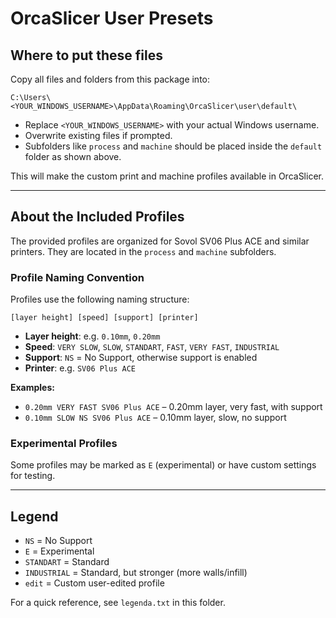 # OrcaSlicer User Presets

## Where to put these files

Copy all files and folders from this package into:

```
C:\Users\<YOUR_WINDOWS_USERNAME>\AppData\Roaming\OrcaSlicer\user\default\
```

- Replace `<YOUR_WINDOWS_USERNAME>` with your actual Windows username.
- Overwrite existing files if prompted.
- Subfolders like `process` and `machine` should be placed inside the `default` folder as shown above.

This will make the custom print and machine profiles available in OrcaSlicer.

---

## About the Included Profiles

The provided profiles are organized for Sovol SV06 Plus ACE and similar printers. They are located in the `process` and `machine` subfolders.

### Profile Naming Convention

Profiles use the following naming structure:

```
[layer height] [speed] [support] [printer]
```

- **Layer height**: e.g. `0.10mm`, `0.20mm`
- **Speed**: `VERY SLOW`, `SLOW`, `STANDART`, `FAST`, `VERY FAST`, `INDUSTRIAL`
- **Support**: `NS` = No Support, otherwise support is enabled
- **Printer**: e.g. `SV06 Plus ACE`

**Examples:**
- `0.20mm VERY FAST SV06 Plus ACE` – 0.20mm layer, very fast, with support
- `0.10mm SLOW NS SV06 Plus ACE` – 0.10mm layer, slow, no support

### Experimental Profiles

Some profiles may be marked as `E` (experimental) or have custom settings for testing.

---

## Legend

- `NS` = No Support
- `E` = Experimental
- `STANDART` = Standard
- `INDUSTRIAL` = Standard, but stronger (more walls/infill)
- `edit` = Custom user-edited profile

For a quick reference, see `legenda.txt` in this folder.

